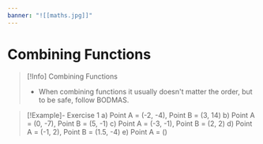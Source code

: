 ```yaml
---
banner: "![[maths.jpg]]"
---
```

# Combining Functions 

> [!Info] Combining Functions 
> - When combining functions it usually doesn't matter the order, but to be safe, follow BODMAS.


> [!Example]- Exercise 1
> a) Point A = (-2, -4), Point B = (3, 14)
> b) Point A = (0, -7), Point B = (5, -1)
> c) Point A = (-3, -1), Point B = (2, 2)
> d) Point A = (-1, 2), Point B = (1.5, -4)
> e) Point A = ()


